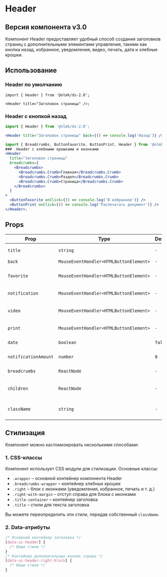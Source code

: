 # Header

## Версия компонента v3.0

Компонент Header предоставляет удобный способ создания заголовков страниц с дополнительными элементами управления, такими как кнопка назад, избранное, уведомления, видео, печать, дата и хлебные крошки.

## Использование

### Header по умолчанию

```
import { Header } from '@nlmk/ds-2.0';

<Header title="Заголовок страницы" />;
```

### Header с кнопкой назад

```jsx
import { Header } from '@nlmk/ds-2.0';

<Header title="Заголовок страницы" back={() => console.log('Назад')} />;
```

```jsx
import { Breadcrumbs, ButtonFavorite, ButtonPrint, Header } from '@nlmk/ds-2.0';
###  Header с хлебными крошками и иконками
<Header
  title="Заголовок страницы"
  breadcrumbs={
    <Breadcrumbs>
      <Breadcrumbs.Crumb>Главная</Breadcrumbs.Crumb>
      <Breadcrumbs.Crumb>Раздел</Breadcrumbs.Crumb>
      <Breadcrumbs.Crumb>Страница</Breadcrumbs.Crumb>
    </Breadcrumbs>
  }
>
  <ButtonFavorite onClick={() => console.log('В избранное')} />
  <ButtonPrint onClick={() => console.log('Распечатать документ')} />
</Header>;
```

## Props

| Prop                 | Type                                   | Default | Description                                |
| -------------------- | -------------------------------------- | ------- | ------------------------------------------ |
| `title`              | `string`                               | `-`     | Заголовок страницы                         |
| `back`               | `MouseEventHandler<HTMLButtonElement>` | `-`     | Кнопка назад                               |
| `favorite`           | `MouseEventHandler<HTMLButtonElement>` | `-`     | Кнопка добавления в избранное              |
| `notification`       | `MouseEventHandler<HTMLButtonElement>` | `-`     | Кнопка уведомлений                         |
| `video`              | `MouseEventHandler<HTMLButtonElement>` | `-`     | Кнопка воспроизведения видео               |
| `print`              | `MouseEventHandler<HTMLButtonElement>` | `-`     | Кнопка печати документа                    |
| `date`               | `boolean`                              | `false` | Отображение текущей даты                   |
| `notificationAmount` | `number`                               | `0`     | Количество уведомлений                     |
| `breadcrumbs`        | `ReactNode`                            | `-`     | Компонент хлебных крошек                   |
| `children`           | `ReactNode`                            | `-`     | Дополнительный контент справа от заголовка |
| `className`          | `string`                               | `-`     | Дополнительные CSS-классы для стилизации   |

## Стилизация

Компонент можно кастомизировать несколькими способами:

### 1. CSS-классы

Компонент использует CSS модули для стилизации. Основные классы:

- `.wrapper` – основной контейнер компонента Header
- `.breadcrumbs-wrapper` – контейнер хлебных крошек
- `.right` – блок с иконками (уведомления, избранное, печать и т. д.)
- `.right-with-margin` – отступ справа для блока с иконками
- `.title-container` – контейнер заголовка
- `.title` – стили для текста заголовка

Вы можете переопределить эти стили, передав собственный `className`.

### 2. Data-атрибуты

```css
/* Основной контейнер заголовка */
[data-ui-header] {
  /* Ваши стили */
}
/* Контейнер дополнительных кнопок справа */
[data-ui-header-right-block] {
  /* Ваши стили */
}
```
